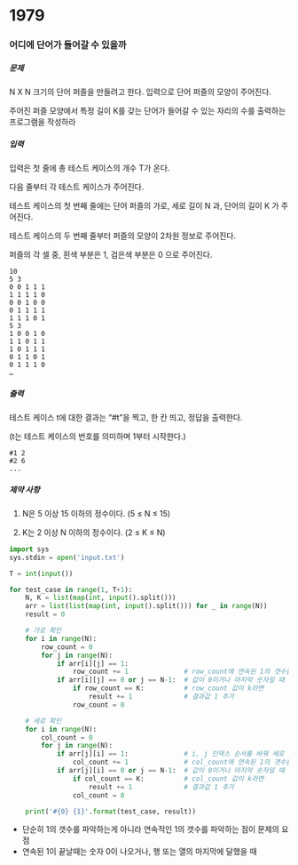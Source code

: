 # 1979

### 어디에 단어가 들어갈 수 있을까

##### 문제

N X N 크기의 단어 퍼즐을 만들려고 한다. 입력으로 단어 퍼즐의 모양이 주어진다.

주어진 퍼즐 모양에서 특정 길이 K를 갖는 단어가 들어갈 수 있는 자리의 수를 출력하는 프로그램을 작성하라



##### 입력

입력은 첫 줄에 총 테스트 케이스의 개수 T가 온다.

다음 줄부터 각 테스트 케이스가 주어진다.

테스트 케이스의 첫 번째 줄에는 단어 퍼즐의 가로, 세로 길이 N 과, 단어의 길이 K 가 주어진다.

테스트 케이스의 두 번째 줄부터 퍼즐의 모양이 2차원 정보로 주어진다.

퍼즐의 각 셀 중, 흰색 부분은 1, 검은색 부분은 0 으로 주어진다.

```
10
5 3
0 0 1 1 1
1 1 1 1 0
0 0 1 0 0
0 1 1 1 1
1 1 1 0 1
5 3
1 0 0 1 0
1 1 0 1 1
1 0 1 1 1
0 1 1 0 1
0 1 1 1 0
…
```



##### 출력

테스트 케이스 t에 대한 결과는 “#t”을 찍고, 한 칸 띄고, 정답을 출력한다.

(t는 테스트 케이스의 번호를 의미하며 1부터 시작한다.)

```
#1 2
#2 6
...
```



##### 제약 사항

1. N은 5 이상 15 이하의 정수이다. (5 ≤ N ≤ 15)

2. K는 2 이상 N 이하의 정수이다. (2 ≤ K ≤ N)



```python
import sys
sys.stdin = open('input.txt')

T = int(input())

for test_case in range(1, T+1):
    N, K = list(map(int, input().split()))
    arr = list(list(map(int, input().split())) for _ in range(N))
    result = 0

    # 가로 확인
    for i in range(N):
        row_count = 0
        for j in range(N):
            if arr[i][j] == 1:
                row_count += 1              # row_count에 연속된 1의 갯수를 저장
            if arr[i][j] == 0 or j == N-1:  # 값이 0이거나 마지막 숫자일 때
                if row_count == K:          # row_count 값이 k라면
                    result += 1             # 결과값 1 추가
                row_count = 0

    # 세로 확인
    for i in range(N):
        col_count = 0
        for j in range(N):
            if arr[j][i] == 1:              # i, j 인덱스 순서를 바꿔 세로 파악
                col_count += 1              # col_count에 연속된 1의 갯수를 저장
            if arr[j][i] == 0 or j == N-1:  # 값이 0이거나 마지막 숫자일 때
                if col_count == K:          # col_count 값이 k라면
                    result += 1             # 결과값 1 추가
                col_count = 0

    print('#{0} {1}'.format(test_case, result))
```

- 단순히 1의 갯수를 파악하는게 아니라 연속적인 1의 갯수를 파악하는 점이 문제의 요점
- 연속된 1이 끝날때는 숫자 0이 나오거나, 행 또는 열의 마지막에 달했을 때